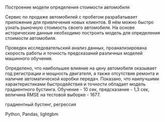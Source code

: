 Построение модели определения стоимости автомобиля

Сервис по продаже автомобилей с пробегом разрабатывает приложение для привлечения новых
клиентов. В нём можно быстро узнать рыночную стоимость своего автомобиля. На основе
исторические данные необходимо построить модель для определения стоимости автомобиля.

Проведен исследовательский анализ данных, проанализирована скорость работы и точность предсказаний различных моделей
машинного обучения.

Определено, что наибольшее влияние на цену автомобиля оказывает год регистрации и мощность двигателя, 
а также отсутствие ремонта и наличие автоматической коробки передач. Показано, что наилучшими характеристиками 
быстродействия и точности обладает модель градиентного бустинга. Обучение - 10 сек, предсказание - 1,3 сек, 
величина RMSE на тестовой выборке - 1677.

градиентный бустинг, регрессия

Python, Pandas, lightgbm